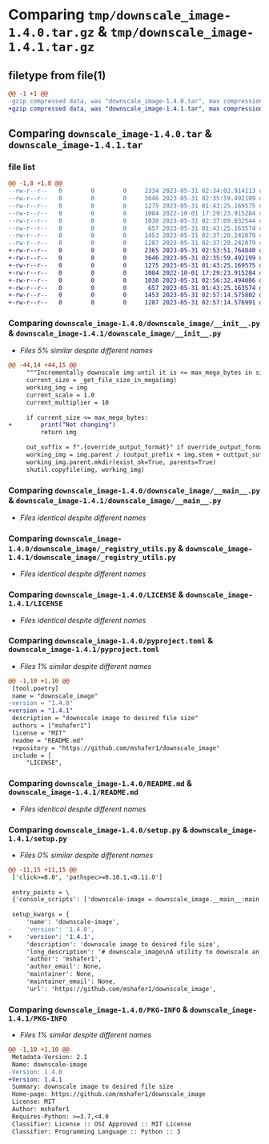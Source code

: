 # Comparing `tmp/downscale_image-1.4.0.tar.gz` & `tmp/downscale_image-1.4.1.tar.gz`

## filetype from file(1)

```diff
@@ -1 +1 @@
-gzip compressed data, was "downscale_image-1.4.0.tar", max compression
+gzip compressed data, was "downscale_image-1.4.1.tar", max compression
```

## Comparing `downscale_image-1.4.0.tar` & `downscale_image-1.4.1.tar`

### file list

```diff
@@ -1,8 +1,8 @@
--rw-r--r--   0        0        0     2334 2023-05-31 02:34:02.914113 downscale_image-1.4.0/downscale_image/__init__.py
--rw-r--r--   0        0        0     3646 2023-05-31 02:35:59.492199 downscale_image-1.4.0/downscale_image/__main__.py
--rw-r--r--   0        0        0     1275 2023-05-31 01:43:25.169575 downscale_image-1.4.0/downscale_image/_registry_utils.py
--rw-r--r--   0        0        0     1084 2022-10-01 17:29:23.915284 downscale_image-1.4.0/LICENSE
--rw-r--r--   0        0        0     1030 2023-05-31 02:37:09.032544 downscale_image-1.4.0/pyproject.toml
--rw-r--r--   0        0        0      657 2023-05-31 01:43:25.163574 downscale_image-1.4.0/README.md
--rw-r--r--   0        0        0     1453 2023-05-31 02:37:20.241079 downscale_image-1.4.0/setup.py
--rw-r--r--   0        0        0     1287 2023-05-31 02:37:20.242079 downscale_image-1.4.0/PKG-INFO
+-rw-r--r--   0        0        0     2365 2023-05-31 02:53:51.764840 downscale_image-1.4.1/downscale_image/__init__.py
+-rw-r--r--   0        0        0     3646 2023-05-31 02:35:59.492199 downscale_image-1.4.1/downscale_image/__main__.py
+-rw-r--r--   0        0        0     1275 2023-05-31 01:43:25.169575 downscale_image-1.4.1/downscale_image/_registry_utils.py
+-rw-r--r--   0        0        0     1084 2022-10-01 17:29:23.915284 downscale_image-1.4.1/LICENSE
+-rw-r--r--   0        0        0     1030 2023-05-31 02:56:32.494086 downscale_image-1.4.1/pyproject.toml
+-rw-r--r--   0        0        0      657 2023-05-31 01:43:25.163574 downscale_image-1.4.1/README.md
+-rw-r--r--   0        0        0     1453 2023-05-31 02:57:14.575802 downscale_image-1.4.1/setup.py
+-rw-r--r--   0        0        0     1287 2023-05-31 02:57:14.576991 downscale_image-1.4.1/PKG-INFO
```

### Comparing `downscale_image-1.4.0/downscale_image/__init__.py` & `downscale_image-1.4.1/downscale_image/__init__.py`

 * *Files 5% similar despite different names*

```diff
@@ -44,14 +44,15 @@
     """Incrementally downscale img until it is <= max_mega_bytes in size."""
     current_size = _get_file_size_in_mega(img)
     working_img = img
     current_scale = 1.0
     current_multiplier = 10
 
     if current_size <= max_mega_bytes:
+        print("Not changing")
         return img
 
     out_suffix = f".{override_output_format}" if override_output_format else ".".join(img.suffixes)
     working_img = img.parent / (output_prefix + img.stem + outtput_suffix + out_suffix)
     working_img.parent.mkdir(exist_ok=True, parents=True)
     shutil.copyfile(img, working_img)
```

### Comparing `downscale_image-1.4.0/downscale_image/__main__.py` & `downscale_image-1.4.1/downscale_image/__main__.py`

 * *Files identical despite different names*

### Comparing `downscale_image-1.4.0/downscale_image/_registry_utils.py` & `downscale_image-1.4.1/downscale_image/_registry_utils.py`

 * *Files identical despite different names*

### Comparing `downscale_image-1.4.0/LICENSE` & `downscale_image-1.4.1/LICENSE`

 * *Files identical despite different names*

### Comparing `downscale_image-1.4.0/pyproject.toml` & `downscale_image-1.4.1/pyproject.toml`

 * *Files 1% similar despite different names*

```diff
@@ -1,10 +1,10 @@
 [tool.poetry]
 name = "downscale_image"
-version = "1.4.0"
+version = "1.4.1"
 description = "downscale image to desired file size"
 authors = ["mshafer1"]
 license = "MIT"
 readme = "README.md"
 repository = "https://github.com/mshafer1/downscale_image"
 include = [
     "LICENSE",
```

### Comparing `downscale_image-1.4.0/README.md` & `downscale_image-1.4.1/README.md`

 * *Files identical despite different names*

### Comparing `downscale_image-1.4.0/setup.py` & `downscale_image-1.4.1/setup.py`

 * *Files 0% similar despite different names*

```diff
@@ -11,15 +11,15 @@
 ['click>=8.0', 'pathspec>=0.10.1,<0.11.0']
 
 entry_points = \
 {'console_scripts': ['downscale-image = downscale_image.__main__:main']}
 
 setup_kwargs = {
     'name': 'downscale-image',
-    'version': '1.4.0',
+    'version': '1.4.1',
     'description': 'downscale image to desired file size',
     'long_description': '# downscale_image\nA utility to downscale an image to the desired file size.\n\nRelies on an install of ffmpeg to incrementally downscale the image file into a new file.\n\nThis modules provides the script `downscale-image`\n\n```\n> downscale-image --help\nUsage: downscale-image [OPTIONS] FILE_OR_DIRECTORY\n\n  Downscale file_or_directory to desired max-size.\n\nOptions:\n  --max-size INTEGER RANGE   Max output size (in MB)  [default: 2; x>0]\n  --add-to-right-click-menu  (Windows only) Register this program in right\n                             click menu for supported file types.\n  --help                     Show this message and exit.\n\n```\n',
     'author': 'mshafer1',
     'author_email': None,
     'maintainer': None,
     'maintainer_email': None,
     'url': 'https://github.com/mshafer1/downscale_image',
```

### Comparing `downscale_image-1.4.0/PKG-INFO` & `downscale_image-1.4.1/PKG-INFO`

 * *Files 1% similar despite different names*

```diff
@@ -1,10 +1,10 @@
 Metadata-Version: 2.1
 Name: downscale-image
-Version: 1.4.0
+Version: 1.4.1
 Summary: downscale image to desired file size
 Home-page: https://github.com/mshafer1/downscale_image
 License: MIT
 Author: mshafer1
 Requires-Python: >=3.7,<4.0
 Classifier: License :: OSI Approved :: MIT License
 Classifier: Programming Language :: Python :: 3
```

